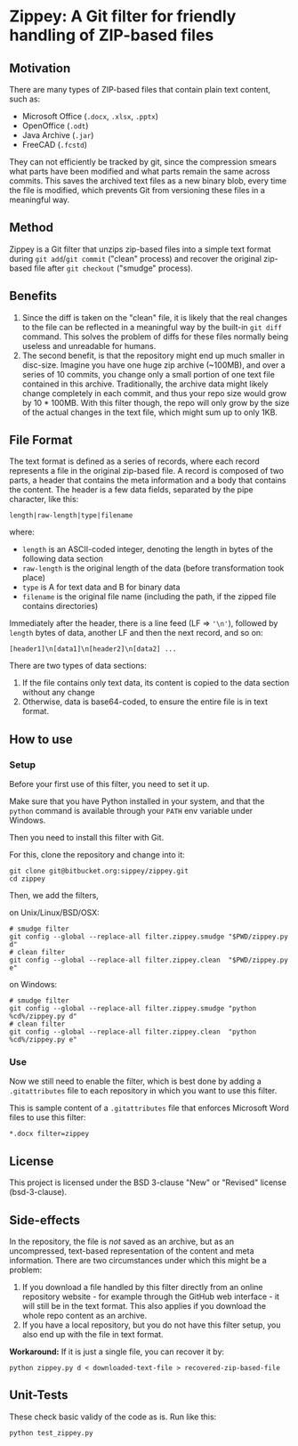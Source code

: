 # Zippey: A Git filter for friendly handling of ZIP-based files

## Motivation

There are many types of ZIP-based files that contain plain text content,
such as:

* Microsoft Office
  (`.docx`, `.xlsx`, `.pptx`)
* OpenOffice
  (`.odt`)
* Java Archive
  (`.jar`)
* FreeCAD
  (`.fcstd`)

They can not efficiently be tracked by git,
since the compression smears what parts have been modified
and what parts remain the same across commits.
This saves the archived text files as a new binary blob,
every time the file is modified,
which prevents Git from versioning these files in a meaningful way.

## Method

Zippey is a Git filter that unzips zip-based files
into a simple text format during `git add`/`git commit` ("clean" process)
and recover the original zip-based file after `git checkout` ("smudge" process).

## Benefits

1. Since the diff is taken on the "clean" file,
it is likely that the real changes to the file can be reflected in a meaningful way
by the built-in `git diff` command.
This solves the problem of diffs for these files
normally being useless and unreadable for humans.
2. The second benefit, is that the repository might end up much smaller in disc-size.
Imagine you have one huge zip archive (~100MB), and over a series of 10 commits,
you change only a small portion of one text file contained in this archive.
Traditionally, the archive data might likely change completely in each commit,
and thus your repo size would grow by 10 * 100MB.
With this filter though, the repo will only grow by the size of the actual changes
in the text file, which might sum up to only 1KB.

## File Format

The text format is defined as a series of records, where each record represents
a file in the original zip-based file. A record is composed of two parts, a
header that contains the meta information and a body that contains the content.
The header is a few data fields, separated by the pipe character, like this:

    length|raw-length|type|filename

where:

* `length` is an ASCII-coded integer,
  denoting the length in bytes of the following data section
* `raw-length` is the original length of the data
  (before transformation took place)
* `type` is A for text data and B for binary data
* `filename` is the original file name
  (including the path, if the zipped file contains directories)

Immediately after the header, there is a line feed (LF => `'\n'`),
followed by `length` bytes of data,
another LF and then the next record,
and so on:

    [header1]\n[data1]\n[header2]\n[data2] ...

There are two types of data sections:

1. If the file contains only text data,
   its content is copied to the data section without any change
2. Otherwise, data is base64-coded,
   to ensure the entire file is in text format.

## How to use

### Setup

Before your first use of this filter,
you need to set it up.

Make sure that you have Python installed in your system,
and that the `python` command is available through your `PATH` env variable under Windows.

Then you need to install this filter with Git.

For this, clone the repository and change into it:

    git clone git@bitbucket.org:sippey/zippey.git
    cd zippey

Then, we add the filters,

on Unix/Linux/BSD/OSX:

    # smudge filter
    git config --global --replace-all filter.zippey.smudge "$PWD/zippey.py d"
    # clean filter
    git config --global --replace-all filter.zippey.clean  "$PWD/zippey.py e"

on Windows:

    # smudge filter
    git config --global --replace-all filter.zippey.smudge "python %cd%/zippey.py d"
    # clean filter
    git config --global --replace-all filter.zippey.clean  "python %cd%/zippey.py e"

### Use

Now we still need to enable the filter,
which is best done by adding a `.gitattributes` file to each repository
in which you want to use this filter.

This is sample content of a `.gitattributes` file
that enforces Microsoft Word files to use this filter:

    *.docx filter=zippey

## License

This project is licensed under the BSD 3-clause "New"
or "Revised" license (bsd-3-clause).

## Side-effects

In the repository, the file is _not_ saved as an archive,
but as an uncompressed,
text-based representation of the content and meta information.
There are two circumstances under which this might be a problem:

1. If you download a file handled by this filter
  directly from an online repository website -
  for example through the GitHub web interface -
  it will still be in the text format.
  This also applies if you download the whole repo content
  as an archive.
2. If you have a local repository,
  but you do not have this filter setup,
  you also end up with the file in text format.

__Workaround:__ If it is just a single file, you can recover it by:

    python zippey.py d < downloaded-text-file > recovered-zip-based-file

## Unit-Tests

These check basic validy of the code as is.
Run like this:

    python test_zippey.py

